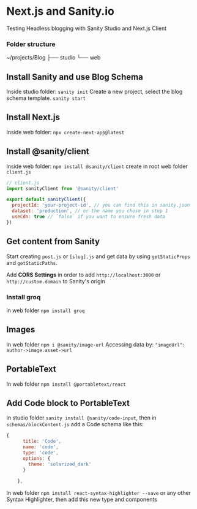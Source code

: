 # Next.js and Sanity.io
Testing Headless blogging with Sanity Studio and Next.js Client

### Folder structure
~/projects/Blog
        ├── studio
        └── web

## Install Sanity and use Blog Schema
Inside studio folder:
`sanity init`
Create a new project, select the blog schema template. 
`sanity start`

## Install Next.js
Inside web folder: 
`npx create-next-app@latest`

## Install @sanity/client
Inside web folder:
`npm install @sanity/client`
create in root web folder `client.js`

```javascript
// client.js
import sanityClient from '@sanity/client'

export default sanityClient({
  projectId: 'your-project-id', // you can find this in sanity.json
  dataset: 'production', // or the name you chose in step 1
  useCdn: true // `false` if you want to ensure fresh data
})
```


## Get content from Sanity
Start creating `post.js` or `[slug].js` and get data by using `getStaticProps` and `getStaticPaths`.

Add **CORS Settings** in order to add `http://localhost:3000` or `http://custom.domain` to Sanity's origin

### Install groq
in web folder `npm install groq`


## Images

In web folder `npm i @sanity/image-url`
Accessing data by: `"imageUrl": author->image.asset->url`

## PortableText
In web folder `npm install @portabletext/react`

## Add Code block to PortableText
In studio folder `sanity install @sanity/code-input`, then in `schemas/blockContent.js` add a Code schema like this: 
```javascript
{
      title: 'Code',
      name: 'code',
      type: 'code',
      options: {
        theme: 'solarized_dark'
      }
      
    }, 
```
In web folder `npm install react-syntax-highlighter --save` or any other Syntax Highlighter, then add this new type and components